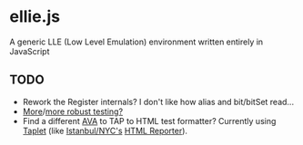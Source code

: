 # ellie.js
A generic LLE (Low Level Emulation) environment written entirely in JavaScript

## TODO

- Rework the Register internals? I don't like how alias and bit/bitSet read...
- [More](https://ellieproject.github.io/ellie.js/test)/[more robust testing?](https://ellieproject.github.io/ellie.js/coverage/)
- Find a different [AVA](https://github.com/avajs/ava) to TAP to HTML test formatter? Currently using [Taplet](https://github.com/Richienb/taplet) (like [Istanbul/NYC's](https://github.com/istanbuljs/nyc) [HTML Reporter](https://istanbul.js.org/docs/advanced/alternative-reporters/)).
